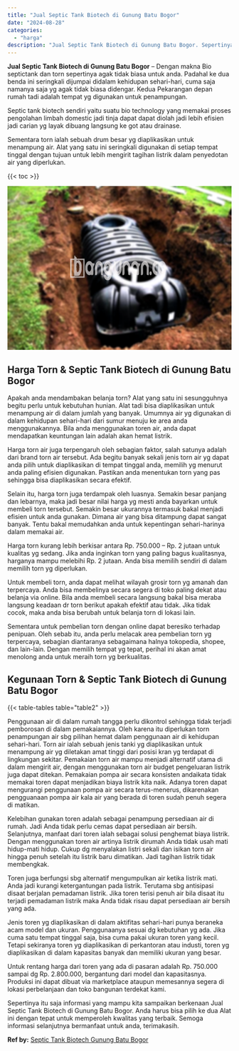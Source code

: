 ```yaml
---
title: "Jual Septic Tank Biotech di Gunung Batu Bogor"
date: "2024-08-28"
categories: 
  - "harga"
description: "Jual Septic Tank Biotech di Gunung Batu Bogor. Sepertinya itu saja informasi yang mampu kita sampaikan berkenaan Jual Septic Tank Biotech di Gunung Batu Bogo..."
---
```


**Jual Septic Tank Biotech di Gunung Batu Bogor** – Dengan makna Bio septictank dan torn sepertinya agak tidak biasa untuk anda. Padahal ke dua benda ini seringkali dijumpai didalam kehidupan sehari-hari, cuma saja namanya saja yg agak tidak biasa didengar. Kedua Pekarangan depan rumah tadi adalah tempat yg digunakan untuk penampungan.

Septic tank biotech sendiri yaitu suatu bio technology yang memakai proses pengolahan limbah domestic jadi tinja dapat dapat diolah jadi lebih efisien jadi carian yg layak dibuang langsung ke got atau drainase.

Sementara torn ialah sebuah drum besar yg diaplikasikan untuk menampung air. Alat yang satu ini seringkali digunakan di setiap tempat tinggal dengan tujuan untuk lebih mengirit tagihan listrik dalam penyedotan air yang diperlukan.

{{< toc >}}

![Jual Septic Tank Biotech di Gunung Batu Bogor](/images/jual-bio-septictank-28.png)

## Harga Torn & Septic Tank Biotech di Gunung Batu Bogor

Apakah anda mendambakan belanja torn? Alat yang satu ini sesungguhnya begitu perlu untuk kebutuhan hunian. Alat tadi bisa diaplikasikan untuk menampung air di dalam jumlah yang banyak. Umumnya air yg digunakan di dalam kehidupan sehari-hari dari sumur menuju ke area anda menggunakannya. Bila anda menggunakan toren air, anda dapat mendapatkan keuntungan lain adalah akan hemat listrik.

Harga torn air juga terpengaruh oleh sebagian faktor, salah satunya adalah dari brand torn air tersebut. Ada begitu banyak sekali jenis torn air yg dapat anda pilih untuk diaplikasikan di tempat tinggal anda, memilih yg menurut anda paling efisien digunakan. Pastikan anda menentukan torn yang pas sehingga bisa diaplikasikan secara efektif.

Selain itu, harga torn juga terdampak oleh luasnya. Semakin besar panjang dan lebarnya, maka jadi besar nilai harga yg mesti anda bayarkan untuk membeli torn tersebut. Semakin besar ukurannya termasuk bakal menjadi efisien untuk anda gunakan. Dimana air yang bisa ditampung dapat sangat banyak. Tentu bakal memudahkan anda untuk kepentingan sehari-harinya dalam memakai air.

Harga torn kurang lebih berkisar antara Rp. 750.000 – Rp. 2 jutaan untuk kualitas yg sedang. Jika anda inginkan torn yang paling bagus kualitasnya, harganya mampu melebihi Rp. 2 jutaan. Anda bisa memilih sendiri di dalam memilih torn yg diperlukan.

Untuk membeli torn, anda dapat melihat wilayah grosir torn yg amanah dan terpercaya. Anda bisa membelinya secara segera di toko paling dekat atau belanja via online. Bila anda membeli secara langsung bakal bisa meraba langsung keadaan dr torn berikut apakah efektif atau tidak. Jika tidak cocok, maka anda bisa berubah untuk belanja torn di lokasi lain.

Sementara untuk pembelian torn dengan online dapat beresiko terhadap penipuan. Oleh sebab itu, anda perlu melacak area pembelian torn yg terpercaya, sebagian diantaranya sebagaimana halnya tokopedia, shopee, dan lain-lain. Dengan memilih tempat yg tepat, perihal ini akan amat menolong anda untuk meraih torn yg berkualitas.

## Kegunaan Torn & Septic Tank Biotech di Gunung Batu Bogor

{{< table-tables table="table2" >}}

Penggunaan air di dalam rumah tangga perlu dikontrol sehingga tidak terjadi pemborosan di dalam pemakaiannya. Oleh karena itu diperlukan torn penampungan air sbg pilihan hemat dalam penggunaan air di kehidupan sehari-hari. Torn air ialah sebuah jenis tanki yg diaplikasikan untuk menampung air yg diletakan amat tinggi dari posisi kran yg terdapat di lingkungan sekitar. Pemakaian torn air mampu menjadi alternatif utama di dalam mengirit air, dengan menggunakan torn air budget pengeluaran listrik juga dapat ditekan. Pemakaian pompa air secara konsisten andaikata tidak memakai toren dapat menjadikan biaya listrik kita naik. Adanya toren dapat mengurangi penggunaan pompa air secara terus-menerus, dikarenakan pengguanaan pompa air kala air yang berada di toren sudah penuh segera di matikan.

Kelebihan gunakan toren adalah sebagai penampung persediaan air di rumah. Jadi Anda tidak perlu cemas dapat persediaan air bersih. Selanjutnya, manfaat dari toren ialah sebagai solusi penghemat biaya listrik. Dengan menggunakan toren air artinya listrik dirumah Anda tidak usah mati hidup-mati hidup. Cukup dg menyalakan listri sekali dan isikan torn air hingga penuh setelah itu listrik baru dimatikan. Jadi tagihan listrik tidak membengkak.

Toren juga berfungsi sbg alternatif mengumpulkan air ketika listrik mati. Anda jadi kurangi ketergantungan pada listrik. Terutama sbg antisipasi disaat berjalan pemadaman listrik. Jika toren terisi penuh air bila disaat itu terjadi pemadaman listrik maka Anda tidak risau dapat persediaan air bersih yang ada.

Jenis toren yg diaplikasikan di dalam aktifitas sehari-hari punya beraneka acam model dan ukuran. Penggunaanya sesuai dg kebutuhan yg ada. Jika cuma satu tempat tinggal saja, bisa cuma pakai ukuran toren yang kecil. Tetapi sekiranya toren yg diaplikasikan di perkantoran atau industi, toren yg diaplikasikan di dalam kapasitas banyak dan memiliki ukuran yang besar.

Untuk rentang harga dari toren yang ada di pasaran adalah Rp. 750.000 sampai dg Rp. 2.800.000, bergantung dari model dan kapasitasnya. Produksi ini dapat dibuat via marketplace ataupun memesannya segera di lokasi perbelanjaan dan toko bangunan terdekat kami.

Sepertinya itu saja informasi yang mampu kita sampaikan berkenaan Jual Septic Tank Biotech di Gunung Batu Bogor. Anda harus bisa pilih ke dua Alat ini dengan tepat untuk memperoleh kwalitas yang terbaik. Semoga informasi selanjutnya bermanfaat untuk anda, terimakasih.

**Ref by:** [Septic Tank Biotech Gunung Batu Bogor](https://id.wikipedia.org/wiki/Septic)
